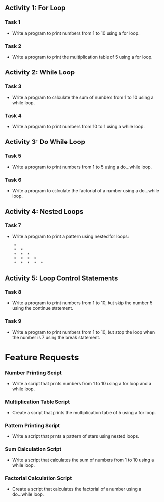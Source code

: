 ## Activity 1: For Loop

### Task 1

- Write a program to print numbers from 1 to 10 using a for loop.

### Task 2

- Write a program to print the multiplication table of 5 using a for loop.

## Activity 2: While Loop

### Task 3

- Write a program to calculate the sum of numbers from 1 to 10 using a while loop.

### Task 4

- Write a program to print numbers from 10 to 1 using a while loop.

## Activity 3: Do While Loop

### Task 5

- Write a program to print numbers from 1 to 5 using a do...while loop.

### Task 6

- Write a program to calculate the factorial of a number using a do...while loop.

## Activity 4: Nested Loops

### Task 7

- Write a program to print a pattern using nested for loops:

```
    *
    *  *
    *  *  *
    *  *  *  *
    *  *  *  *  *
```

## Activity 5: Loop Control Statements

### Task 8

- Write a program to print numbers from 1 to 10, but skip the number 5 using the continue statement.

### Task 9

- Write a program to print numbers from 1 to 10, but stop the loop when the number is 7 using the break statement.

# Feature Requests

### Number Printing Script

- Write a script that prints numbers from 1 to 10 using a for loop and a while loop.

### Multiplication Table Script

- Create a script that prints the multiplication table of 5 using a for loop.

### Pattern Printing Script

- Write a script that prints a pattern of stars using nested loops.

### Sum Calculation Script

- Write a script that calculates the sum of numbers from 1 to 10 using a while loop.

### Factorial Calculation Script

- Create a script that calculates the factorial of a number using a do...while loop.
